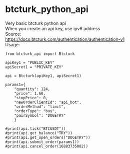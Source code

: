 # btcturk_python_api
Very basic btcturk python api <br>
When you create an api key, use ipv6 address<br>
Source:<br>
https://docs.btcturk.com/authentication/authentication-v1
<br>
Usage:
<br>
<pre>
<code>from btcturk_api import Btcturk
    
apiKey1 = "PUBLIC_KEY"
apiSecret1 = "PRIVATE_KEY"
    
api = Btcturk(apiKey1, apiSecret1)
    
params1={
    "quantity": 124,
    "price": 1.60,
    "stopPrice": 0,
    "newOrderClientId": "api_bot",
    "orderMethod": "limit",
    "orderType": "buy",
    "pairSymbol": "DOGETRY"
    }
    
#print(api.tick("BTCUSDT"))
#print(api.get_balance("TRY"))
#print(api.get_open_orders("DOGETRY"))
#print(api.submit_order(params1))
#print(api.cancel_order(16883735082))
</code></pre>
